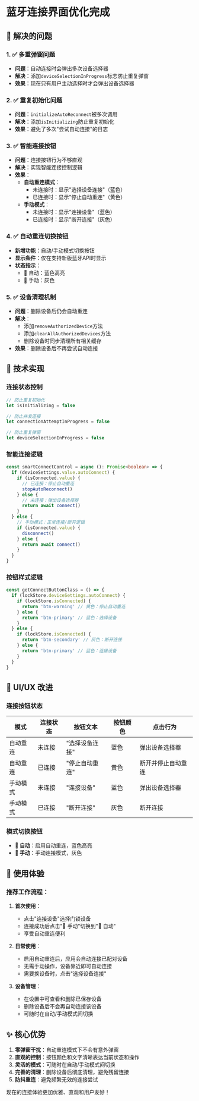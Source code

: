 # 蓝牙连接界面优化完成

## 🎯 **解决的问题**

### 1. ✅ **多重弹窗问题**

- **问题**：自动连接时会弹出多次设备选择器
- **解决**：添加`deviceSelectionInProgress`标志防止重复弹窗
- **效果**：现在只有用户主动选择时才会弹出设备选择器

### 2. ✅ **重复初始化问题**

- **问题**：`initializeAutoReconnect`被多次调用
- **解决**：添加`isInitializing`防止重复初始化
- **效果**：避免了多次"尝试自动连接"的日志

### 3. ✅ **智能连接按钮**

- **问题**：连接按钮行为不够直观
- **解决**：实现智能连接控制逻辑
- **效果**：
  - **自动重连模式**：
    - 未连接时：显示"选择设备连接"（蓝色）
    - 已连接时：显示"停止自动重连"（黄色）
  - **手动模式**：
    - 未连接时：显示"连接设备"（蓝色）
    - 已连接时：显示"断开连接"（灰色）

### 4. ✅ **自动重连切换按钮**

- **新增功能**：自动/手动模式切换按钮
- **显示条件**：仅在支持新版蓝牙API时显示
- **状态指示**：
  - 🔄 自动：蓝色高亮
  - 🔗 手动：灰色

### 5. ✅ **设备清理机制**

- **问题**：删除设备后仍会自动重连
- **解决**：
  - 添加`removeAuthorizedDevice`方法
  - 添加`clearAllAuthorizedDevices`方法
  - 删除设备时同步清理所有相关缓存
- **效果**：删除设备后不再尝试自动连接

## 🔧 **技术实现**

### 连接状态控制

```typescript
// 防止重复初始化
let isInitializing = false

// 防止并发连接
let connectionAttemptInProgress = false

// 防止重复弹窗
let deviceSelectionInProgress = false
```

### 智能连接逻辑

```typescript
const smartConnectControl = async (): Promise<boolean> => {
  if (deviceSettings.value.autoConnect) {
    if (isConnected.value) {
      // 已连接：停止自动重连
      stopAutoReconnect()
    } else {
      // 未连接：弹出设备选择器
      return await connect()
    }
  } else {
    // 手动模式：正常连接/断开逻辑
    if (isConnected.value) {
      disconnect()
    } else {
      return await connect()
    }
  }
}
```

### 按钮样式逻辑

```typescript
const getConnectButtonClass = () => {
  if (lockStore.deviceSettings.autoConnect) {
    if (lockStore.isConnected) {
      return 'btn-warning' // 黄色：停止自动重连
    } else {
      return 'btn-primary' // 蓝色：选择设备
    }
  } else {
    if (lockStore.isConnected) {
      return 'btn-secondary' // 灰色：断开连接
    } else {
      return 'btn-primary' // 蓝色：连接设备
    }
  }
}
```

## 🎨 **UI/UX 改进**

### 连接按钮状态

| 模式     | 连接状态 | 按钮文本       | 按钮颜色 | 点击行为           |
| -------- | -------- | -------------- | -------- | ------------------ |
| 自动重连 | 未连接   | "选择设备连接" | 蓝色     | 弹出设备选择器     |
| 自动重连 | 已连接   | "停止自动重连" | 黄色     | 断开并停止自动重连 |
| 手动模式 | 未连接   | "连接设备"     | 蓝色     | 弹出设备选择器     |
| 手动模式 | 已连接   | "断开连接"     | 灰色     | 断开连接           |

### 模式切换按钮

- **🔄 自动**：启用自动重连，蓝色高亮
- **🔗 手动**：手动连接模式，灰色

## 🚀 **使用体验**

### 推荐工作流程：

1. **首次使用**：
   - 点击"连接设备"选择门锁设备
   - 连接成功后点击"🔗 手动"切换到"🔄 自动"
   - 享受自动重连便利

2. **日常使用**：
   - 启用自动重连后，应用会自动连接已配对设备
   - 无需手动操作，设备靠近即可自动连接
   - 需要换设备时，点击"选择设备连接"

3. **设备管理**：
   - 在设置中可查看和删除已保存设备
   - 删除设备后不会再自动连接该设备
   - 可随时在自动/手动模式间切换

## ✨ **核心优势**

1. **零弹窗干扰**：自动重连模式下不会有意外弹窗
2. **直观的控制**：按钮颜色和文字清晰表达当前状态和操作
3. **灵活的模式**：可随时在自动/手动模式间切换
4. **完善的清理**：删除设备后彻底清理，避免残留连接
5. **防抖重连**：避免频繁无效的连接尝试

现在的连接体验更加优雅、直观和用户友好！
